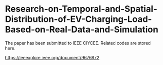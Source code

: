 # Research-on-Temporal-and-Spatial-Distribution-of-EV-Charging-Load-Based-on-Real-Data-and-Simulation
The paper has been submitted to IEEE CIYCEE. Related codes are stored here.

https://ieeexplore.ieee.org/document/9676872
